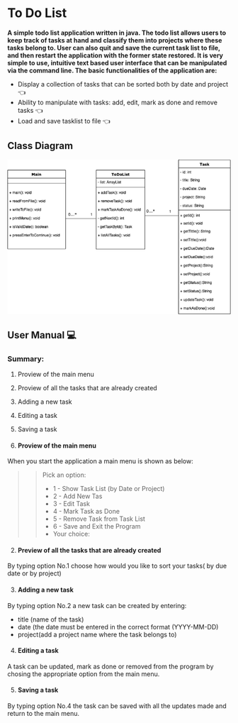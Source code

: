 # To Do List

**A simple todo list application written in java. The todo list allows users to keep track of tasks at hand and classify them into projects where these tasks belong to. 
User can also quit and save the current task list to file, and then restart the application with the former state restored.
It is very simple to use, intuitive text based user interface that can be manipulated via the command line. 
The basic functionalities of the application are:**

* Display a collection of tasks that can be sorted both by date and project :point_left:
* Ability to manipulate with tasks: add, edit, mark as done and remove tasks :point_left:
* Load and save tasklist to file :point_left:



## Class Diagram
![Class Diagram](ToDoListClassDiagram.png)

## User Manual     :computer:

### Summary:
1. Proview of the main menu
2. Proview of all the tasks that are already created 
3. Adding a new task
4. Editing a task
5. Saving a task

1. #### Proview of the main menu

When you start the application a main menu is shown as below: 

>>Pick an option:
>>* 1 - Show Task List (by Date or Project)
>>* 2 - Add New Tas
>>* 3 - Edit Task
>>* 4 - Mark Task as Done
>>* 5 - Remove Task from Task List
>>* 6 - Save and Exit the Program
>>* Your choice:


2. #### Preview of all the tasks that are already created 

By typing option No.1 choose how would you like to sort your tasks( by due date or by project)

3. #### Adding a new task

By typing option No.2 a new task can be created by entering:
* title (name of the task)
* date (the date must be entered in the correct format (YYYY-MM-DD)
* project(add a project name where the task belongs to) 


4. #### Editing a task

A task can be updated, mark as done or removed from the program by chosing the appropriate option from the main menu. 

5. #### Saving a task

By typing option No.4 the task can be saved with all the updates made and return to the main menu.



